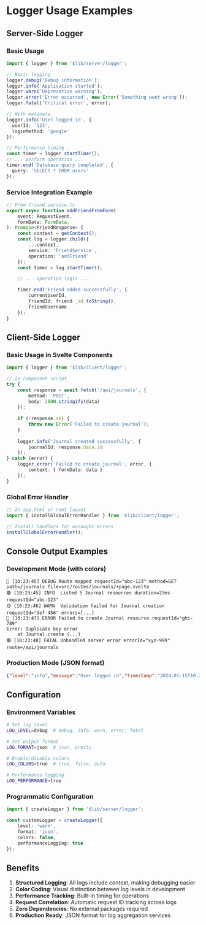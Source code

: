 # Logger Usage Examples

## Server-Side Logger

### Basic Usage

```typescript
import { logger } from '$lib/server/logger';

// Basic logging
logger.debug('Debug information');
logger.info('Application started');
logger.warn('Deprecation warning');
logger.error('Error occurred', new Error('Something went wrong'));
logger.fatal('Critical error', error);

// With metadata
logger.info('User logged in', { 
  userId: '123', 
  loginMethod: 'google' 
});

// Performance timing
const timer = logger.startTimer();
// ... perform operation ...
timer.end('Database query completed', { 
  query: 'SELECT * FROM users' 
});
```

### Service Integration Example

```typescript
// From friend.service.ts
export async function addFriendFromForm(
    event: RequestEvent,
    formData: FormData,
): Promise<FriendResponse> {
    const context = getContext();
    const log = logger.child({ 
        ...context,
        service: 'FriendService',
        operation: 'addFriend'
    });
    const timer = log.startTimer();

    // ... operation logic ...

    timer.end('Friend added successfully', {
        currentUserId,
        friendId: friend._id.toString(),
        friendUsername
    });
}
```

## Client-Side Logger

### Basic Usage in Svelte Components

```typescript
import { logger } from '$lib/client/logger';

// In component script
try {
    const response = await fetch('/api/journals', {
        method: 'POST',
        body: JSON.stringify(data)
    });
    
    if (!response.ok) {
        throw new Error('Failed to create journal');
    }
    
    logger.info('Journal created successfully', { 
        journalId: response.data.id 
    });
} catch (error) {
    logger.error('Failed to create journal', error, {
        context: { formData: data }
    });
}
```

### Global Error Handler

```typescript
// In app.html or root layout
import { installGlobalErrorHandler } from '$lib/client/logger';

// Install handlers for uncaught errors
installGlobalErrorHandler();
```

## Console Output Examples

### Development Mode (with colors)

```
🔵 [10:23:45] DEBUG Route mapped requestId="abc-123" method=GET path=/journals file=src/routes/journals/+page.svelte
🟢 [10:23:45] INFO  Listed 5 Journal resources duration=23ms requestId="abc-123"
🟡 [10:23:46] WARN  Validation failed for Journal creation requestId="def-456" errors=[...]
🔴 [10:23:47] ERROR Failed to create Journal resource requestId="ghi-789"
Error: Duplicate key error
    at Journal.create (...)
🟣 [10:23:48] FATAL Unhandled server error errorId="xyz-999" route=/api/journals
```

### Production Mode (JSON format)

```json
{"level":"info","message":"User logged in","timestamp":"2024-01-15T10:23:45.123Z","context":{"requestId":"abc-123","userId":"user-456","ip":"192.168.1.1"},"metadata":{"loginMethod":"google"}}
```

## Configuration

### Environment Variables

```bash
# Set log level
LOG_LEVEL=debug  # debug, info, warn, error, fatal

# Set output format
LOG_FORMAT=json  # json, pretty

# Enable/disable colors
LOG_COLORS=true  # true, false, auto

# Performance logging
LOG_PERFORMANCE=true
```

### Programmatic Configuration

```typescript
import { createLogger } from '$lib/server/logger';

const customLogger = createLogger({
    level: 'warn',
    format: 'json',
    colors: false,
    performanceLogging: true
});
```

## Benefits

1. **Structured Logging**: All logs include context, making debugging easier
2. **Color Coding**: Visual distinction between log levels in development
3. **Performance Tracking**: Built-in timing for operations
4. **Request Correlation**: Automatic request ID tracking across logs
5. **Zero Dependencies**: No external packages required
6. **Production Ready**: JSON format for log aggregation services